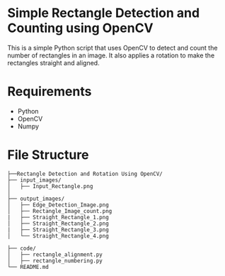 # Simple Rectangle Detection and Counting using OpenCV
This is a simple Python script that uses OpenCV to detect and count the number of rectangles in an image. It also applies a rotation to make the rectangles straight and aligned.

# Requirements
- Python
- OpenCV
- Numpy
# File Structure

    ├──Rectangle Detection and Rotation Using OpenCV/
    ├── input_images/
    │   ├── Input_Rectangle.png
    │   
    ├── output_images/
    │   ├── Edge_Detection_Image.png
    │   ├── Rectangle_Image_count.png
    |   ├── Straight_Rectangle_1.png
    │   ├── Straight_Rectangle_2.png
    |   ├── Straight_Rectangle_3.png
    │   └── Straight_Rectangle_4.png

    ├── code/
    │   ├── rectangle_alignment.py
    │   ├── rectangle_numbering.py
    └── README.md


